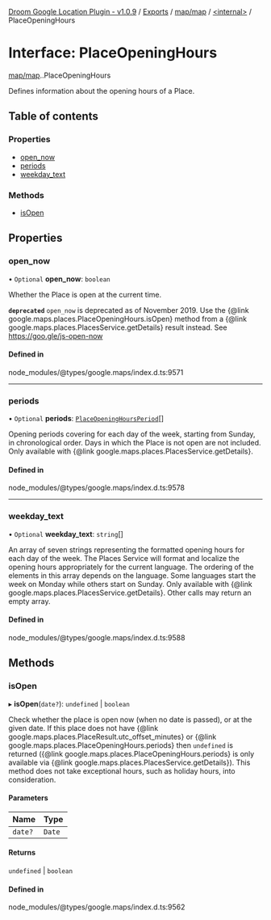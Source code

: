 [Droom Google Location Plugin - v1.0.9](../README.md) / [Exports](../modules.md) / [map/map](../modules/map_map.md) / [<internal\>](../modules/map_map._internal_.md) / PlaceOpeningHours

# Interface: PlaceOpeningHours

[map/map](../modules/map_map.md).[<internal>](../modules/map_map._internal_.md).PlaceOpeningHours

Defines information about the opening hours of a Place.

## Table of contents

### Properties

- [open\_now](map_map._internal_.PlaceOpeningHours.md#open_now)
- [periods](map_map._internal_.PlaceOpeningHours.md#periods)
- [weekday\_text](map_map._internal_.PlaceOpeningHours.md#weekday_text)

### Methods

- [isOpen](map_map._internal_.PlaceOpeningHours.md#isopen)

## Properties

### open\_now

• `Optional` **open\_now**: `boolean`

Whether the Place is open at the current time.

**`deprecated`** <code>open_now</code> is deprecated as of November 2019. Use
    the {@link google.maps.places.PlaceOpeningHours.isOpen} method from
    a {@link google.maps.places.PlacesService.getDetails} result instead.
    See <a
    href="https://goo.gle/js-open-now">https://goo.gle/js-open-now</a>

#### Defined in

node_modules/@types/google.maps/index.d.ts:9571

___

### periods

• `Optional` **periods**: [`PlaceOpeningHoursPeriod`](map_map._internal_.PlaceOpeningHoursPeriod.md)[]

Opening periods covering for each day of the week, starting from Sunday,
in chronological order. Days in which the Place is not open are not
included. Only available with {@link
google.maps.places.PlacesService.getDetails}.

#### Defined in

node_modules/@types/google.maps/index.d.ts:9578

___

### weekday\_text

• `Optional` **weekday\_text**: `string`[]

An array of seven strings representing the formatted opening hours for
each day of the week. The Places Service will format and localize the
opening hours appropriately for the current language. The ordering of the
elements in this array depends on the language. Some languages start the
week on Monday while others start on Sunday. Only available with {@link
google.maps.places.PlacesService.getDetails}. Other calls may return an
empty array.

#### Defined in

node_modules/@types/google.maps/index.d.ts:9588

## Methods

### isOpen

▸ **isOpen**(`date?`): `undefined` \| `boolean`

Check whether the place is open now (when no date is passed), or at the
given date. If this place does not have {@link
google.maps.places.PlaceResult.utc_offset_minutes} or {@link
google.maps.places.PlaceOpeningHours.periods} then <code>undefined</code>
is returned ({@link google.maps.places.PlaceOpeningHours.periods} is only
available via {@link google.maps.places.PlacesService.getDetails}). This
method does not take exceptional hours, such as holiday hours, into
consideration.

#### Parameters

| Name | Type |
| :------ | :------ |
| `date?` | `Date` |

#### Returns

`undefined` \| `boolean`

#### Defined in

node_modules/@types/google.maps/index.d.ts:9562
